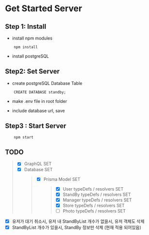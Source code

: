 # Get Started Server

## Step 1: Install

- install npm modules

```
    npm install
```

- install postgreSQL

## Step2: Set Server

- create postgreSQL Database Table

```
    CREATE DATABASE standby;
```

- make .env file in root folder

- include database url, save

## Step3 : Start Server

```
    npm start
```

## TODO

> - [x] GraphQL SET
> - [x] Database SET
>   > - [x] Prisma Model SET
>   >   > - [x] User typeDefs / resolvers SET
>   >   > - [x] StandBy typeDefs / resolvers SET
>   >   > - [x] Manager typeDefs / resolvers SET
>   >   > - [x] Store typeDefs / resolvers SET
>   >   > - [ ] Photo typeDefs / resolvers SET

- [x] 유저가 대기 취소시, 유저 내 StandByList 개수가 없을시, 유저 객체도 삭제
- [x] StandByList 개수가 있을시, StandBy 정보만 삭제 (현재 적용 되어있음)
